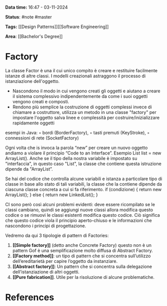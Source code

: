 **Data time:** 16:47 - 03-11-2024

**Status**: #note #master 

**Tags:** [[Design Patterns]][[Software Engineering]]

**Area**: [[Bachelor's Degree]]
# Factory

La classe Factor è una il cui unico compito è creare e restituire facilmente istanze di altre classi. I modelli creazionali astraggono il processo di istanziazione dell'oggetto.
- Nascondono il modo in cui vengono creati gli oggetti e aiutano a creare il sistema complessivo indipendentemente da come i suoi oggetti vengono creati e composti.
- Rendono più semplice la costruzione di oggetti complessi invece di chiamare a costruttore, utilizza un metodo in una classe "factory" per impostare l'oggetto salva linee e complessità per costruire/inizializzare rapidamente oggetti

esempi in Java:
◦ bordi (BorderFactory),
◦ tasti premuti (KeyStroke),
◦ connessioni di rete (SocketFactory)

Ogni volta che is invoca la parola “new” per creare un nuovo oggetto andiamo a violare il principio “Code to an Interface”. Esempio List list = new ArrayList(). Anche se il tipo della nostra variabile è impostato su "interfaccia", in questo caso "List", la classe che contiene questa istruzione dipende da "ArrayList”.

Se hai del codice che controlla alcune variabili e istanza a particolare tipo di classe in base allo stato di tali variabili, la classe che la contiene dipende da ciascuna classe concreta a cui si fa riferimento. if (condizione) { return new ArrayList(); } else { return new LinkedList(); }

CI sono però così alcuni problemi evidenti: deve essere ricompilato se le classi cambiano, quindi se aggiungi nuove classi allora modifica questo codice o se rimuovi le classi esistenti modifica questo codice. Ciò significa che questo codice viola il principio aperto-chiuso e le informazioni che nascondono i principi di progettazione.

Vedremo da qui 3 tipologie di pattern di Factories:
1. **[[Simple factory]]** (detto anche Concrete Factory) questo non è un pattern Gof è una semplificazione molto diffusa di Abstract Factory.
2. **[[Factory method]]**: un tipo di pattern che si concentra sull’utilizzo dell’ereditarietà per capire l’oggetto da instanziare.
3. **[[Abstract factory]]**: Un pattern che si concentra sulla delegazione dell’istanziazione di altri oggetti.
4. **[[Pure fabrication]]**. Utile per la risoluzione di alcune problematiche.
# References